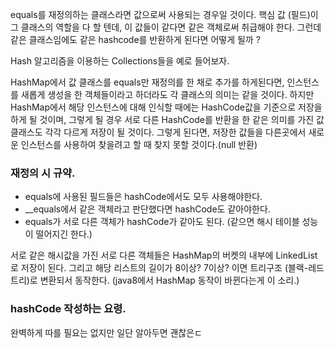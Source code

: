 equals를 재정의하는 클래스라면 값으로써 사용되는 경우일 것이다. 핵심 값 (필드)이 그 클래스의 역할을 다 할 텐데, 이 값들이 같다면 같은 객체로써 취급해야 한다. 그런데 같은 클래스임에도 같은 hashcode를 반환하게 된다면 어떻게 될까 ?

Hash 알고리즘을 이용하는 Collections들을 예로 들어보자.

HashMap에서 값 클래스를 equals만 재정의를 한 채로 추가를 하게된다면, 인스턴스를 새롭게 생성을 한 객체들이라고 하더라도 각 클래스의 의미는 같을 것이다. 하지만 HashMap에서 해당 인스턴스에 대해 인식할 때에는 HashCode값을 기준으로 저장을 하게 될 것이며, 그렇게 될 경우 서로 다른 HashCode를 반환을 한 같은 의미를 가진 값 클래스도 각각 다르게 저장이 될 것이다. 그렇게 된다면, 저장한 값들을 다른곳에서 새로운 인스턴스를 사용하여 찾을려고 할 때 찾지 못할 것이다.(null 반환)

### 재정의 시 규약.
- equals에 사용된 필드들은 hashCode에서도 모두 사용해야한다.
- __equals에서 같은 객체라고 판단했다면 hashCode도 같아야한다.
- equals가 서로 다른 객체가 hashCode가 같아도 된다. (같으면 해시 테이블 성능이 떨어지긴 한다.)

서로 같은 해시값을 가진 서로 다른 객체들은 HashMap의 버켓의 내부에 LinkedList로 저장이 된다.
그리고 해당 리스트의 길이가 8이상? 7이상? 이면 트리구조 (블랙-레드 트리)로 변환되서 동작한다.
(java8에서 HashMap 동작이 바뀐다는게 이 소리.)

### hashCode 작성하는 요령.
완벽하게 따를 필요는 없지만 일단 알아두면 괜찮은ㄷ